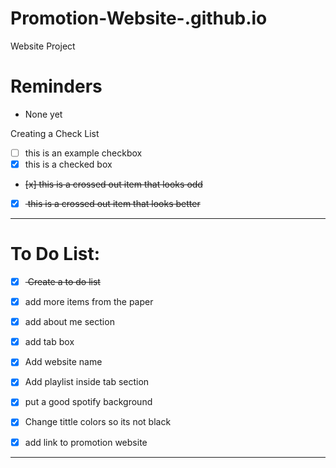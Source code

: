 # Promotion-Website-.github.io
Website Project

# Reminders
- None yet

Creating a Check List
- [ ] this is an example checkbox
- [x] this is a checked box
- <del> [x] this is a crossed out item that looks odd </del>
- [x] <del> this is a crossed out item that looks better </del>

---

# To Do List:
- [x] <del> Create a to do list </del>
- [x] add more items from the paper
- [x] add about me section
- [x] add tab box
- [x] Add website name
- [x] Add playlist inside tab section
- [x] put a good spotify background
- [x] Change tittle colors so its not black
- [x] add link to promotion website
 


--- 

